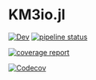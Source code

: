 # KM3io.jl

[![Dev](https://img.shields.io/badge/docs-dev-blue.svg)](https://common.pages.km3net.de/KM3io.jl/dev/)
[![pipeline status](https://git.km3net.de/common/KM3io.jl/badges/master/pipeline.svg)](https://git.km3net.de/common/KM3io.jl/commits/master)
<!-- [![Build Status](https://gitlab.com/common/KM3io.jl/badges/master/build.svg)](https://gitlab.com/common/KM3io.jl/pipelines) -->
[![coverage report](https://git.km3net.de/common/KM3io.jl/badges/master/coverage.svg)](https://git.km3net.de/common/KM3io.jl/commits/master)
<!-- [![Coverage](https://gitlab.com/common/KM3io.jl/badges/master/coverage.svg)](https://gitlab.com/common/KM3io.jl/commits/master) -->
[![Codecov](https://codecov.io/gh/common/KM3io.jl/branch/master/graph/badge.svg)](https://codecov.io/gh/common/KM3io.jl)

